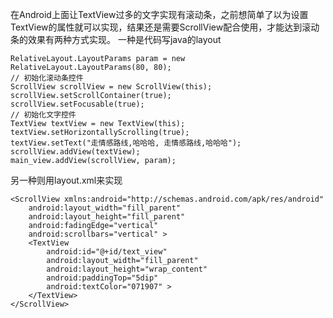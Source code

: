 在Android上面让TextView过多的文字实现有滚动条，之前想简单了以为设置TextView的属性就可以实现，结果还是需要ScrollView配合使用，才能达到滚动条的效果有两种方式实现。
一种是代码写java的layout
```  
RelativeLayout.LayoutParams param = new RelativeLayout.LayoutParams(80, 80);
// 初始化滚动条控件
ScrollView scrollView = new ScrollView(this);
scrollView.setScrollContainer(true);
scrollView.setFocusable(true);
// 初始化文字控件
TextView textView = new TextView(this);
textView.setHorizontallyScrolling(true);
textView.setText("走情感路线,哈哈哈, 走情感路线,哈哈哈");
scrollView.addView(textView);
main_view.addView(scrollView, param);
```
另一种则用layout.xml来实现
```  
<ScrollView xmlns:android="http://schemas.android.com/apk/res/android"
    android:layout_width="fill_parent"
    android:layout_height="fill_parent"
    android:fadingEdge="vertical"
    android:scrollbars="vertical" >
    <TextView
        android:id="@+id/text_view"
        android:layout_width="fill_parent"
        android:layout_height="wrap_content"
        android:paddingTop="5dip"
        android:textColor="071907" >
    </TextView>
</ScrollView>
```